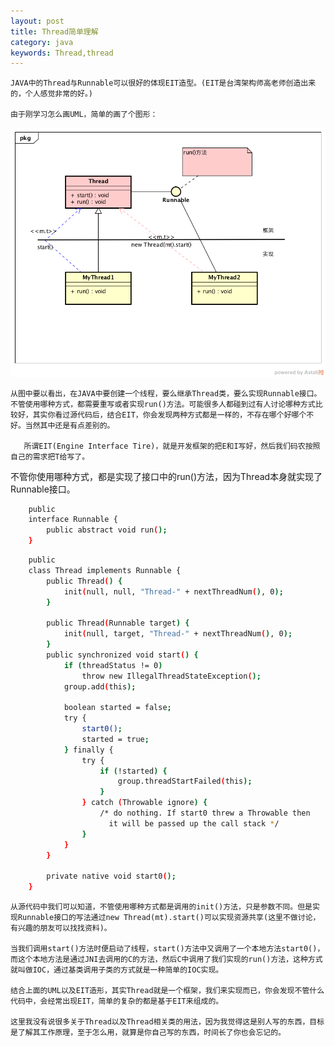 ```yaml
---
layout: post
title: Thread简单理解
category: java
keywords: Thread,thread
---
```


    JAVA中的Thread与Runnable可以很好的体现EIT造型。(EIT是台湾架构师高老师创造出来的，个人感觉非常的好。)
    
    由于刚学习怎么画UML，简单的画了个图形：
![Thread](https://github.com/MurphyNeo/murphyneo.github.io/blob/master/_posts/java/Thread.png)

    从图中要以看出，在JAVA中要创建一个线程，要么继承Thread类，要么实现Runnable接口。不管使用哪种方式，都需要重写或者实现run()方法。可能很多人都碰到过有人讨论哪种方式比较好，其实你看过源代码后，结合EIT，你会发现两种方式都是一样的，不存在哪个好哪个不好。当然其中还是有点差别的。
   
       所谓EIT(Engine Interface Tire)，就是开发框架的把E和I写好，然后我们码农按照自己的需求把T给写了。
   不管你使用哪种方式，都是实现了接口中的run()方法，因为Thread本身就实现了Runnable接口。

```bash
	public
	interface Runnable {
	    public abstract void run();
	}
```
```bash 
	public
	class Thread implements Runnable {
	    public Thread() {
	        init(null, null, "Thread-" + nextThreadNum(), 0);
	    }
	
	    public Thread(Runnable target) {
	        init(null, target, "Thread-" + nextThreadNum(), 0);
	    }
	    public synchronized void start() {
	        if (threadStatus != 0)
	            throw new IllegalThreadStateException();
	        group.add(this);
	
	        boolean started = false;
	        try {
	            start0();
	            started = true;
	        } finally {
	            try {
	                if (!started) {
	                    group.threadStartFailed(this);
	                }
	            } catch (Throwable ignore) {
	                /* do nothing. If start0 threw a Throwable then
	                  it will be passed up the call stack */
	            }
	        }
	    }
	
	    private native void start0();
	}
```

    从源代码中我们可以知道，不管使用哪种方式都是调用的init()方法，只是参数不同。但是实现Runnable接口的写法通过new Thread(mt).start()可以实现资源共享(这里不做讨论，有兴趣的朋友可以找找资料)。

    当我们调用start()方法时便启动了线程，start()方法中又调用了一个本地方法start0()，而这个本地方法是通过JNI去调用的C的方法，然后C中调用了我们实现的run()方法，这种方式就叫做IOC，通过基类调用子类的方式就是一种简单的IOC实现。

    结合上面的UML以及EIT造形，其实Thread就是一个框架，我们来实现而已，你会发现不管什么代码中，会经常出现EIT，简单的复杂的都是基于EIT来组成的。
    
    这里我没有说很多关于Thread以及Thread相关类的用法，因为我觉得这是别人写的东西，目标是了解其工作原理，至于怎么用，就算是你自己写的东西，时间长了你也会忘记的。